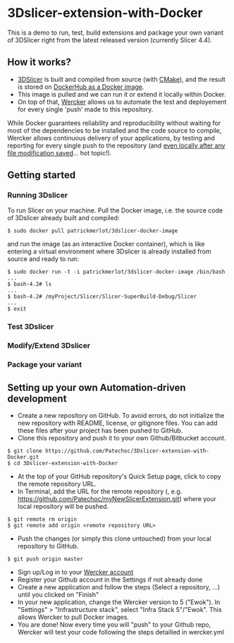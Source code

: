 # 3Dslicer-extension-with-Docker
This is a demo to run, test, build extensions and package your own variant of 3DSlicer right from the latest released version (currently Slicer 4.4).

## How it works?

- [3DSlicer](http://www.slicer.org/) is built and compiled from source (with [CMake](http://www.cmake.org/)), and the result is stored on [DockerHub as a Docker image](https://registry.hub.docker.com/u/patrickmerlot/3dslicer-docker-image/).
- This image is pulled and we can run it or extend it locally within Docker.
- On top of that, [Wercker](http://wercker.com/) allows us to automate the test and deployement for every single 'push' made to this repository.

While Docker guarantees reliability and reproducibility without waiting for most of the dependencies to be installed and the code source to compile, Wercker allows continuous delivery of your applications, by testing and reporting for every single push to the repository (and [even locally after any file modification saved](http://blog.wercker.com/2015/05/15/Introducing-local-development.html)... hot topic!).

## Getting started

### Running 3Dslicer
To run Slicer on your machine.
Pull the Docker image, i.e. the source code of 3Dslicer already built and compiled:

```shell
$ sudo docker pull patrickmerlot/3dslicer-docker-image
```

and run the image (as an interactive Docker container), which is like entering a virtual environment where 3Dslicer is already installed from source and ready to run:

```shell
$ sudo docker run -t -i patrickmerlot/3dslicer-docker-image /bin/bash
...
$ bash-4.2# ls
...
$ bash-4.2# /myProject/Slicer/Slicer-SuperBuild-Debug/Slicer
...
$ exit
```

### Test 3Dslicer

### Modify/Extend 3Dslicer

### Package your variant

## Setting up your own Automation-driven development

- Create a new repository on GitHub. To avoid errors, do not initialize the new repository with README, license, or gitignore files. You can add these files after your project has been pushed to GitHub.
- Clone this repository and push it to your own Github/Bitbucket account.

```shell
$ git clone https://github.com/Patechoc/3Dslicer-extension-with-Docker.git
$ cd 3Dslicer-extension-with-Docker
```

- At the top of your GitHub repository's Quick Setup page, click to copy the remote repository URL.
- In Terminal, add the URL for the remote repository (<remote repository URL>, e.g. https://github.com/Patechoc/myNewSlicerExtension.git) where your local repository will be pushed.

```shell
$ git remote rm origin
$ git remote add origin <remote repository URL>
```

- Push the changes (or simply this clone untouched) from your local repository to GitHub.

```shell
$ git push origin master
```

- Sign up/Log in to your [Wercker account](https://app.wercker.com/)
- Register your Github account in the Settings if not already done
- Create a new application and follow the steps (Select a repository, ...) until you clicked on "Finish"
- In your new application, change the Wercker version to 5 ("Ewok"). In "Settings" > "Infrastructure stack", select "Infra Stack 5"/"Ewok". This allows Wercker to pull Docker images.
- You are done! Now every time you will "push" to your Github repo, Wercker will test your code following the steps detailled in wercker.yml